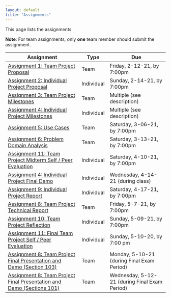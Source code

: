 ```yaml
---
layout: default
title: "Assignments"
---
```


This page lists the assignments.

**Note**: For team assignments, only **one** team member should submit the assignment.

Assignment | Type | Due
---------- | ---- | ---
[Assignment 1: Team Project Proposal](assign01.html) | Team | Friday, 2-12-21, by 7:00pm
[Assignment 2: Individual Project Proposal](assign02.html) | Individual | Sunday, 2-14-21, by 7:00pm
[Assignment 3: Team Project Milestones](assign03.html) | Team | Multiple (see description)
[Assignment 4: Individual Project Milestones](assign04.html) | Individual | Multiple (see description)
[Assignment 5: Use Cases](assign05.html) | Team | Saturday, 3-06-21, by 7:00pm
[Assignment 6: Problem Domain Analysis](assign06.html) | Team | Saturday, 3-13-21, by 7:00pm
[Assignment 11: Team Project Midterm Self / Peer Evaluation](assign11.html) | Individual | Saturday, 4-10-21, by 7:00pm
[Assignment 4: Individual Project Final Demo](assign04.html) | Individual | Wednesday, 4-14-21 (during class)
[Assignment 9: Individual Project Report](assign09.html) | Individual | Saturday, 4-17-21, by 7:00pm
[Assignment 8: Team Project Technical Report](assign08.html) | Team | Friday, 5-7-21, by 7:00pm
[Assignment 10: Team Project Reflection](assign10.html) | Individual | Sunday, 5-09-21, by 7:00pm
[Assignment 11: Final Team Project Self / Peer Evaluation](assign11.html) | Individual | Sunday, 5-10-20, by 7:00 pm
[Assignment 8: Team Project Final Presentation and Demo (Section 103)](assign08.html) | Team | Monday, 5-10-21 (during Final Exam Period)
[Assignment 8: Team Project Final Presentation and Demo (Sections 101)](assign08.html) | Team | Wednesday, 5-12-21 (during Final Exam Period)

